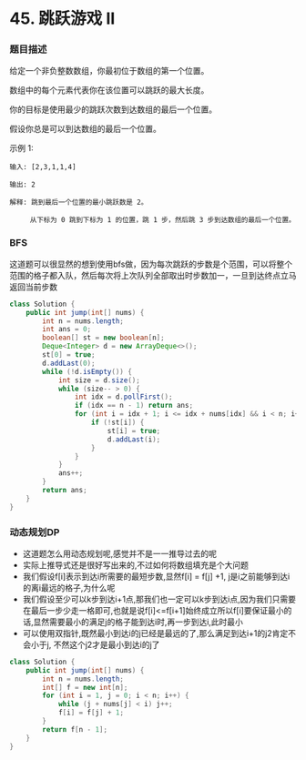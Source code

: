 # 45. 跳跃游戏 II

### 题目描述

给定一个非负整数数组，你最初位于数组的第一个位置。

数组中的每个元素代表你在该位置可以跳跃的最大长度。

你的目标是使用最少的跳跃次数到达数组的最后一个位置。

假设你总是可以到达数组的最后一个位置。

示例 1:

```
输入: [2,3,1,1,4]

输出: 2

解释: 跳到最后一个位置的最小跳跃数是 2。
     
     从下标为 0 跳到下标为 1 的位置，跳 1 步，然后跳 3 步到达数组的最后一个位置。
```

### BFS

这道题可以很显然的想到使用bfs做，因为每次跳跃的步数是个范围，可以将整个范围的格子都入队，然后每次将上次队列全部取出时步数加一，一旦到达终点立马返回当前步数

```java
class Solution {
    public int jump(int[] nums) {
        int n = nums.length;
        int ans = 0;
        boolean[] st = new boolean[n];
        Deque<Integer> d = new ArrayDeque<>();
        st[0] = true;
        d.addLast(0);
        while (!d.isEmpty()) {
            int size = d.size();
            while (size-- > 0) {
                int idx = d.pollFirst();
                if (idx == n - 1) return ans;
                for (int i = idx + 1; i <= idx + nums[idx] && i < n; i++) {
                    if (!st[i]) {
                        st[i] = true;
                        d.addLast(i);
                    }
                }
            }
            ans++;
        }
        return ans;
    }
}
```

### 动态规划DP

- 这道题怎么用动态规划呢,感觉并不是一一推导过去的呢
- 实际上推导式还是很好写出来的,不过如何将数组填充是个大问题
- 我们假设f[i]表示到达i所需要的最短步数,显然f[i] = f[j] +1, j是i之前能够到达i的离i最远的格子,为什么呢
- 我们假设至少可以k步到达i+1点,那我们也一定可以k步到达i点,因为我们只需要在最后一步少走一格即可,也就是说f[i]<=f[i+1]始终成立所以f[i]要保证最小的话,显然需要最小的满足j的格子能到达i时,再一步到达i,此时最小
- 可以使用双指针,既然最小到达i的j已经是最远的了,那么满足到达i+1的j2肯定不会小于j, 不然这个j2才是最小到达i的j了

```java
class Solution {
    public int jump(int[] nums) {
        int n = nums.length;
        int[] f = new int[n]; 
        for (int i = 1, j = 0; i < n; i++) {
            while (j + nums[j] < i) j++;
            f[i] = f[j] + 1;
        }
        return f[n - 1];
    }
}
```

